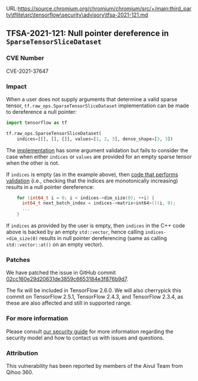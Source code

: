 URL:https://source.chromium.org/chromium/chromium/src/+/main:third_party\tflite\src\tensorflow\security\advisory\tfsa-2021-121.md
## TFSA-2021-121: Null pointer dereference in `SparseTensorSliceDataset`

### CVE Number
CVE-2021-37647

### Impact
When a user does not supply arguments that determine a valid sparse tensor,
`tf.raw_ops.SparseTensorSliceDataset` implementation can be made to dereference
a null pointer:

```python
import tensorflow as tf

tf.raw_ops.SparseTensorSliceDataset(
    indices=[[], [], []], values=[1, 2, 3], dense_shape=[3, 3])
```

The
[implementation](https://github.com/tensorflow/tensorflow/blob/8d72537c6abf5a44103b57b9c2e22c14f5f49698/tensorflow/core/kernels/data/sparse_tensor_slice_dataset_op.cc#L240-L251)
has some argument validation but fails to consider the case when either
`indices` or `values` are provided for an empty sparse tensor when the other is
not.

If `indices` is empty (as in the example above), then [code that performs
validation](https://github.com/tensorflow/tensorflow/blob/8d72537c6abf5a44103b57b9c2e22c14f5f49698/tensorflow/core/kernels/data/sparse_tensor_slice_dataset_op.cc#L260-L261)
(i.e., checking that the indices are monotonically increasing) results in a null
pointer dereference:

```cc
    for (int64_t i = 0; i < indices->dim_size(0); ++i) {
      int64_t next_batch_index = indices->matrix<int64>()(i, 0);
      ...
    }
```

If `indices` as provided by the user is empty, then `indices` in the C++ code
above is backed by an empty `std::vector`, hence calling `indices->dim_size(0)`
results in null pointer dereferencing (same as calling `std::vector::at()` on an
empty vector).

### Patches
We have patched the issue in GitHub commit
[02cc160e29d20631de3859c6653184e3f876b9d7](https://github.com/tensorflow/tensorflow/commit/02cc160e29d20631de3859c6653184e3f876b9d7).

The fix will be included in TensorFlow 2.6.0. We will also cherrypick this
commit on TensorFlow 2.5.1, TensorFlow 2.4.3, and TensorFlow 2.3.4, as these are
also affected and still in supported range.

### For more information
Please consult [our security
guide](https://github.com/tensorflow/tensorflow/blob/master/SECURITY.md) for
more information regarding the security model and how to contact us with issues
and questions.

### Attribution
This vulnerability has been reported by members of the Aivul Team from Qihoo
360.
